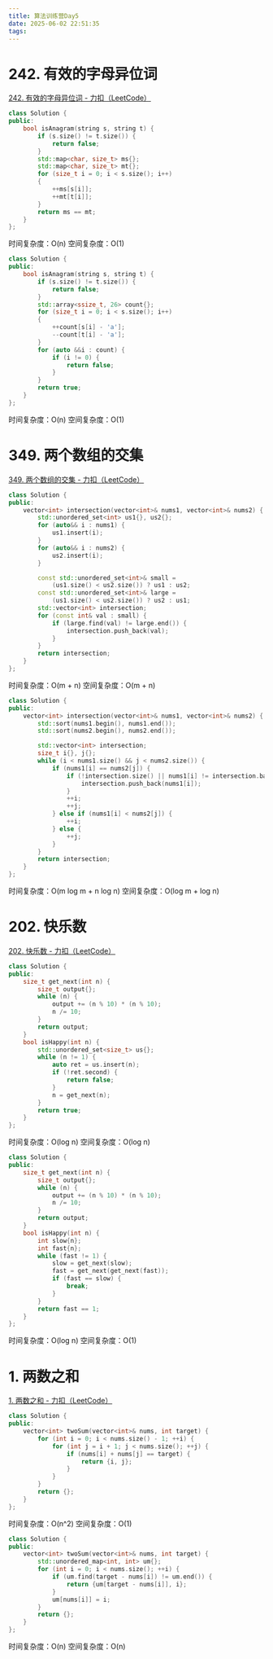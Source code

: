 ```yaml
---
title: 算法训练营Day5
date: 2025-06-02 22:51:35
tags:
---
```

# 242. 有效的字母异位词

[242. 有效的字母异位词 - 力扣（LeetCode）](https://leetcode.cn/problems/valid-anagram/description/)

```cpp
class Solution {
public:
    bool isAnagram(string s, string t) {
        if (s.size() != t.size()) {
            return false;
        }
        std::map<char, size_t> ms{};
        std::map<char, size_t> mt{};
        for (size_t i = 0; i < s.size(); i++)
        {
            ++ms[s[i]];
            ++mt[t[i]];
        }
        return ms == mt;
    }
};
```

时间复杂度：O(n)
空间复杂度：O(1)

```cpp
class Solution {
public:
    bool isAnagram(string s, string t) {
        if (s.size() != t.size()) {
            return false;
        }
        std::array<ssize_t, 26> count{};
        for (size_t i = 0; i < s.size(); i++)
        {
            ++count[s[i] - 'a'];
            --count[t[i] - 'a'];
        }
        for (auto &&i : count) {
            if (i != 0) {
                return false;
            }
        }
        return true;
    }
};
```

时间复杂度：O(n)
空间复杂度：O(1)

# 349. 两个数组的交集

[349. 两个数组的交集 - 力扣（LeetCode）](https://leetcode.cn/problems/intersection-of-two-arrays/)

```cpp
class Solution {
public:
    vector<int> intersection(vector<int>& nums1, vector<int>& nums2) {
        std::unordered_set<int> us1{}, us2{};
        for (auto&& i : nums1) {
            us1.insert(i);
        }
        for (auto&& i : nums2) {
            us2.insert(i);
        }

        const std::unordered_set<int>& small =
            (us1.size() < us2.size()) ? us1 : us2;
        const std::unordered_set<int>& large =
            (us1.size() < us2.size()) ? us2 : us1;
        std::vector<int> intersection;
        for (const int& val : small) {
            if (large.find(val) != large.end()) {
                intersection.push_back(val);
            }
        }
        return intersection;
    }
};
```

时间复杂度：O(m + n)
空间复杂度：O(m + n)

```cpp
class Solution {
public:
    vector<int> intersection(vector<int>& nums1, vector<int>& nums2) {
        std::sort(nums1.begin(), nums1.end());
        std::sort(nums2.begin(), nums2.end());

        std::vector<int> intersection;
        size_t i{}, j{};
        while (i < nums1.size() && j < nums2.size()) {
            if (nums1[i] == nums2[j]) {
                if (!intersection.size() || nums1[i] != intersection.back()) {
                    intersection.push_back(nums1[i]);
                }
                ++i;
                ++j;
            } else if (nums1[i] < nums2[j]) {
                ++i;
            } else {
                ++j;
            }
        }
        return intersection;
    }
};
```

时间复杂度：O(m log m + n log n)
空间复杂度：O(log m + log n)

# 202. 快乐数

[202. 快乐数 - 力扣（LeetCode）](https://leetcode.cn/problems/happy-number/)

```cpp
class Solution {
public:
    size_t get_next(int n) {
        size_t output{};
        while (n) {
            output += (n % 10) * (n % 10);
            n /= 10;
        }
        return output;
    }
    bool isHappy(int n) {
        std::unordered_set<size_t> us{};
        while (n != 1) {
            auto ret = us.insert(n);
            if (!ret.second) {
                return false;
            }
            n = get_next(n);
        }
        return true;
    }
};
```

时间复杂度：O(log n)
空间复杂度：O(log n)

```cpp
class Solution {
public:
    size_t get_next(int n) {
        size_t output{};
        while (n) {
            output += (n % 10) * (n % 10);
            n /= 10;
        }
        return output;
    }
    bool isHappy(int n) {
        int slow{n};
        int fast{n};
        while (fast != 1) {
            slow = get_next(slow);
            fast = get_next(get_next(fast));
            if (fast == slow) {
                break;
            }
        }
        return fast == 1;
    }
};
```

时间复杂度：O(log n)
空间复杂度：O(1)

# 1. 两数之和

[1. 两数之和 - 力扣（LeetCode）](https://leetcode.cn/problems/two-sum/description/)

```cpp
class Solution {
public:
    vector<int> twoSum(vector<int>& nums, int target) {
        for (int i = 0; i < nums.size() - 1; ++i) {
            for (int j = i + 1; j < nums.size(); ++j) {
                if (nums[i] + nums[j] == target) {
                    return {i, j};
                }
            }
        }
        return {};
    }
};
```

时间复杂度：O(n^2)
空间复杂度：O(1)

```cpp
class Solution {
public:
    vector<int> twoSum(vector<int>& nums, int target) {
        std::unordered_map<int, int> um{};
        for (int i = 0; i < nums.size(); ++i) {
            if (um.find(target - nums[i]) != um.end()) {
                return {um[target - nums[i]], i};
            }
            um[nums[i]] = i;
        }
        return {};
    }
};
```

时间复杂度：O(n)
空间复杂度：O(n)

